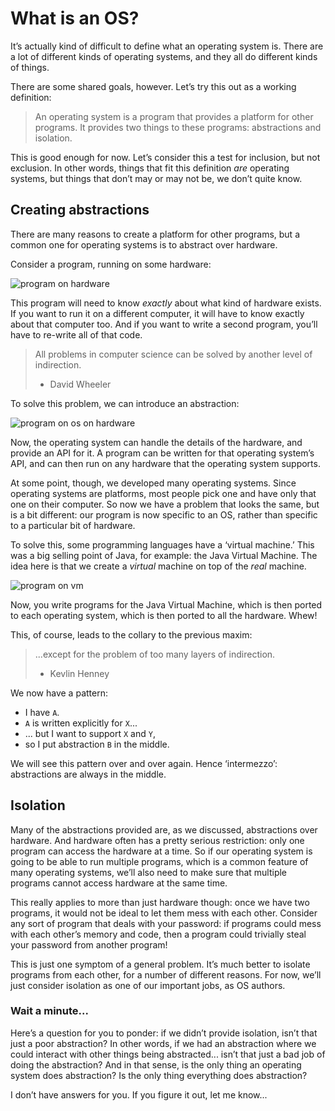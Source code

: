 # What is an OS?

It’s actually kind of difficult to define what an operating system is. There
are a lot of different kinds of operating systems, and they all do different
kinds of things.

There are some shared goals, however. Let’s try this out as a working
definition:

> An operating system is a program that provides a platform for other
> programs. It provides two things to these programs: abstractions and
> isolation.

This is good enough for now. Let’s consider this a test for inclusion,
but not exclusion. In other words, things that fit this definition
_are_ operating systems, but things that don’t may or may not be,
we don’t quite know.

## Creating abstractions

There are many reasons to create a platform for other programs, but a
common one for operating systems is to abstract over hardware.

Consider a program, running on some hardware:

<img alt="program on hardware" class="center" src="assets/program_hardware.png" />

This program will need to know _exactly_ about what kind of hardware exists.
If you want to run it on a different computer, it will have to know exactly
about that computer too. And if you want to write a second program, you’ll
have to re-write all of that code.

> All problems in computer science can be solved by another level of
> indirection.
> 
> - David Wheeler

To solve this problem, we can introduce an abstraction:

<img alt="program on os on hardware" class="center" src="assets/program_os_hardware.png" />

Now, the operating system can handle the details of the hardware, and provide
an API for it. A program can be written for that operating system’s API, and
can then run on any hardware that the operating system supports.

At some point, though, we developed many operating systems. Since operating
systems are platforms, most people pick one and have only that one on their
computer. So now we have a problem that looks the same, but is a bit
different: our program is now specific to an OS, rather than specific to
a particular bit of hardware.

To solve this, some programming languages have a ‘virtual machine.’ This
was a big selling point of Java, for example: the Java Virtual Machine.
The idea here is that we create a _virtual_ machine on top of the _real_
machine.

<img alt="program on vm " class="center" src="assets/program_vm_os_hardware.png" />

Now, you write programs for the Java Virtual Machine, which is then ported
to each operating system, which is then ported to all the hardware. Whew!

This, of course, leads to the collary to the previous maxim:

> ...except for the problem of too many layers of indirection.
> 
> - Kevlin Henney

We now have a pattern:

* I have `A`.
* `A` is written explicitly for `X`...
* ... but I want to support `X` and `Y`,
* so I put abstraction `B` in the middle.

We will see this pattern over and over again. Hence ‘intermezzo’: abstractions
are always in the middle.

## Isolation

Many of the abstractions provided are, as we discussed, abstractions over
hardware. And hardware often has a pretty serious restriction: only one
program can access the hardware at a time. So if our operating system is going
to be able to run multiple programs, which is a common feature of many
operating systems, we’ll also need to make sure that multiple programs cannot
access hardware at the same time.

This really applies to more than just hardware though: once we have two
programs, it would not be ideal to let them mess with each other. Consider any
sort of program that deals with your password: if programs could mess with each
other’s memory and code, then a program could trivially steal your password
from another program!

This is just one symptom of a general problem. It’s much better to isolate
programs from each other, for a number of different reasons. For now, we’ll
just consider isolation as one of our important jobs, as OS authors.

### Wait a minute...

Here’s a question for you to ponder: if we didn’t provide isolation, isn’t that
just a poor abstraction? In other words, if we had an abstraction where we
could interact with other things being abstracted... isn’t that just a bad job
of doing the abstraction? And in that sense, is the only thing an operating
system does abstraction? Is the only thing everything does abstraction?

I don’t have answers for you. If you figure it out, let me know...

